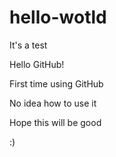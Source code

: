 # hello-wotld
It's a test

Hello GitHub!

First time using GitHub

No idea how to use it

Hope this will be good

:)

